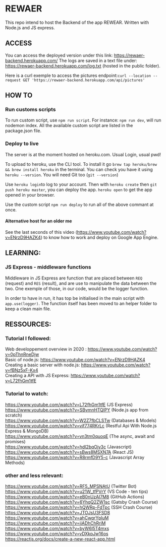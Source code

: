 # REWAER
This repo intend to host the Backend of the app REWEAR. Written with Node.js and JS express. 

## ACCESS
You can access the deployed version under this link: https://rewaer-backend.herokuapp.com/
The logs are saved in a text file under: https://rewaer-backend.herokuapp.com/log.txt (hosted in the public folder).

Here is a curl exemple to access the pictures endpoint:`curl --location --request GET 'https://rewaer-backend.herokuapp.com/api/pictures'`

## HOW TO

### Run customs scripts
To run custom script, use `npm run script`. For instance: `npm run dev`, will run nodemon index. All the available custom script are listed in the package.json file. 

### Deploy to live
The server is at the moment hosted on heroku.com. Usual Login, usual pwd!</br>

To upload to heroku, use the CLI tool. To install it go `brew tap heroku/brew && brew install heroku` in the terminal. You can check you have it using `heroku --version`. You will need Git too (`git --version`)</br>

Use `heroku login`to log to your account. Then with `heroku create` then `git push heroku master`, you can deploy the app. `heroku open` to get the app opened in your browser. 

Use the custom script `npm run deploy` to run all of the above commant at once.

#### Alternative host for an older me
See the last seconds of this video (https://www.youtube.com/watch?v=ENrzD9HAZK4) to know how to work and deploy on Google App Engine. 

## LEARNING:

### JS Express - middleware functions
Middleware in JS Express are function that are placed between `REQ` (request) and `RES` (result), and are use to manipulate the data between the two. One exemple of those, in our code, would be the logger function. 

In order to have in run, it has top be initialised in the main script with `app.use(logger)`. The function itself has been moved to an helper folder to keep a clean main file. 

## RESSOURCES: 

### Tutorial I followed:
Web developpement overview in 2020 : https://www.youtube.com/watch?v=0pThnRneDjw </br> 
Basic of node.js: https://www.youtube.com/watch?v=ENrzD9HAZK4 </br>
Creating a basic server with node.js: https://www.youtube.com/watch?v=fBNz5xF-Kx4 </br>
Creating a API with JS Express: https://www.youtube.com/watch?v=L72fhGm1tfE</br>

### Tutorial to watch: 
https://www.youtube.com/watch?v=L72fhGm1tfE (JS Express) </br>
https://www.youtube.com/watch?v=SBvmnHTQIPY (Node.js app from scratch)</br>
https://www.youtube.com/watch?v=W2Z7fbCLSTw (Databases & Models)</br>
https://www.youtube.com/watch?v=vjf774RKrLc (Restful Api With Node.js Express & MongoDB) </br>
https://www.youtube.com/watch?v=vn3tm0quoqE (The async, await and promises) </br>
https://www.youtube.com/watch?v=hdI2bqOjy3c (Javascript) </br>
https://www.youtube.com/watch?v=sBws8MSXN7A (React JS) </br>
https://www.youtube.com/watch?v=R8rmfD9Y5-c (Javascript Array Methods) </br>

### other and less relevant: </br>
https://www.youtube.com/watch?v=RF5_MPSNAtU (Twitter Bot) </br>
https://www.youtube.com/watch?v=u21W_tfPVrY (VS Code - ten tips) </br>
https://www.youtube.com/watch?v=eB0nUzAI7M8 (GitHub Actions) </br>
https://www.youtube.com/watch?v=6YhqQ2ZW1sc (Gatsby Crash Course) </br>
https://www.youtube.com/watch?v=hQWRp-FdTpc (SSH Crash Course) </br>
https://www.youtube.com/watch?v=JTOJsU3FSD8 </br>
https://www.youtube.com/watch?v=ahCwqrYpIuM </br>
https://www.youtube.com/watch?v=iiADhChRriM </br>
https://www.youtube.com/watch?v=byW6l5T4mxs </br>
https://www.youtube.com/watch?v=vDXkpJw16os </br>
https://reactjs.org/docs/create-a-new-react-app.html </br>